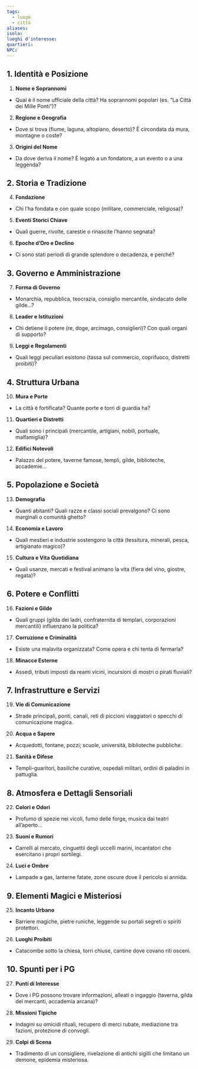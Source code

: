 ```yaml
---
tags:
  - luogo
  - città
aliases: 
isola: 
luoghi d'interesse: 
quartieri: 
NPC:
---
```

## 1. Identità e Posizione

1. **Nome e Soprannomi**
- Qual è il nome ufficiale della città? Ha soprannomi popolari (es. “La Città dei Mille Ponti”)?

2. **Regione e Geografia**
- Dove si trova (fiume, laguna, altopiano, deserto)? È circondata da mura, montagne o coste?

3. **Origini del Nome**
- Da dove deriva il nome? È legato a un fondatore, a un evento o a una leggenda?


## 2. Storia e Tradizione

4. **Fondazione**
- Chi l’ha fondata e con quale scopo (militare, commerciale, religiosa)?

5. **Eventi Storici Chiave**
- Quali guerre, rivolte, carestie o rinascite l’hanno segnata?

6. **Epoche d’Oro e Declino**
- Ci sono stati periodi di grande splendore o decadenza, e perché?


## 3. Governo e Amministrazione

7. **Forma di Governo**
- Monarchia, repubblica, teocrazia, consiglio mercantile, sindacato delle gilde…?

8. **Leader e Istituzioni**
- Chi detiene il potere (re, doge, arcimago, consiglieri)? Con quali organi di supporto?

9. **Leggi e Regolamenti**
- Quali leggi peculiari esistono (tassa sul commercio, coprifuoco, distretti proibiti)?


## 4. Struttura Urbana

10. **Mura e Porte**
- La città è fortificata? Quante porte e torri di guardia ha?

11. **Quartieri e Distretti**
- Quali sono i principali (mercantile, artigiani, nobili, portuale, malfamiglia)?

12. **Edifici Notevoli**
- Palazzo del potere, taverne famose, templi, gilde, biblioteche, accademie…


## 5. Popolazione e Società

13. **Demografia**
- Quanti abitanti? Quali razze e classi sociali prevalgono? Ci sono marginali o comunità ghetto?

14. **Economia e Lavoro**
- Quali mestieri e industrie sostengono la città (tessitura, minerali, pesca, artigianato magico)?

15. **Cultura e Vita Quotidiana**
- Quali usanze, mercati e festival animano la vita (fiera del vino, giostre, regata)?


## 6. Potere e Conflitti

16. **Fazioni e Gilde**
- Quali gruppi (gilda dei ladri, confraternita di templari, corporazioni mercantili) influenzano la politica?

17. **Corruzione e Criminalità**
- Esiste una malavita organizzata? Come opera e chi tenta di fermarla?

18. **Minacce Esterne**
- Assedi, tributi imposti da reami vicini, incursioni di mostri o pirati fluviali?


## 7. Infrastrutture e Servizi

19. **Vie di Comunicazione**
- Strade principali, ponti, canali, reti di piccioni viaggiatori o specchi di comunicazione magica.

20. **Acqua e Sapere**
- Acquedotti, fontane, pozzi; scuole, università, biblioteche pubbliche.

21. **Sanità e Difese**
- Templi-guaritori, basiliche curative, ospedali militari, ordini di paladini in pattuglia.


## 8. Atmosfera e Dettagli Sensoriali

22. **Colori e Odori**
- Profumo di spezie nei vicoli, fumo delle forge, musica dai teatri all’aperto…

23. **Suoni e Rumori**
- Carrelli al mercato, cinguettii degli uccelli marini, incantatori che esercitano i propri sortilegi.

24. **Luci e Ombre**
- Lampade a gas, lanterne fatate, zone oscure dove il pericolo si annida.


## 9. Elementi Magici e Misteriosi

25. **Incanto Urbano**
- Barriere magiche, pietre runiche, leggende su portali segreti o spiriti protettori.

26. **Luoghi Proibiti**
- Catacombe sotto la chiesa, torri chiuse, cantine dove covano riti osceni.


## 10. Spunti per i PG

27. **Punti di Interesse**
- Dove i PG possono trovare informazioni, alleati o ingaggio (taverna, gilda dei mercanti, accademia arcana)?

28. **Missioni Tipiche**
- Indagini su omicidi rituali, recupero di merci rubate, mediazione tra fazioni, protezione di convogli.

29. **Colpi di Scena**
- Tradimento di un consigliere, rivelazione di antichi sigilli che limitano un demone, epidemia misteriosa.
